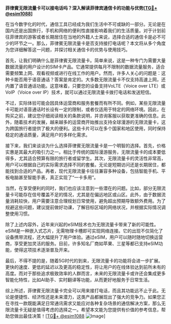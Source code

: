 **菲律賓无限流量卡可以接电话吗？深入解读菲律宾通信卡的功能与优势[[TG💪+ @esim1088](https://t.me/s/esim1088)]**

在当今数字化的时代，通信工具已经成为我们生活中不可或缺的一部分。无论是在国内还是出国旅行，手机和网络的便利性直接影响着我们的生活质量。对于计划前往菲律宾的游客或者长期居住在当地的外籍人士来说，选择合适的通信卡是必不可少的环节之一。那么，菲律賓无限流量卡是否支持接打电话呢？本文将从多个角度为您详细解答这一问题，并探讨相关通信卡的优势与使用技巧。

首先，让我们明确什么是菲律賓无限流量卡。简单来说，这是一种专门为需要大量数据流量的用户设计的SIM卡产品。它通常提供每月不限制的数据流量服务，适合需要频繁上网、观看视频或进行在线工作的用户。然而，许多人关心的问题是：这种卡能否用于语音通话？答案是肯定的。大多数无限流量卡不仅支持高速上网，还内置了语音通话功能。这意味着，只要您的设备支持VoLTE（Voice over LTE）或VoIP（Voice over IP）技术，就可以通过无限流量卡拨打电话和发送短信。

不过，实际体验可能会因具体运营商和服务套餐而有所不同。例如，某些无限流量卡可能对语音通话时长设有一定的限制，或者仅适用于特定的网络环境。因此，在购买之前，建议您仔细阅读相关的条款说明，并咨询客服以获取更准确的信息。此外，随着技术的发展，越来越多的运营商开始推出支持全球漫游的无限流量卡，这为跨国旅行者提供了极大的便利。这些卡片可以在多个国家和地区使用，同时保持稳定的通话质量，满足用户的多样化需求。

接下来，我们来谈谈为什么选择菲律賓无限流量卡是一个明智的选择。首先，价格实惠是其最大的吸引力之一。相比于传统的国际漫游服务，无限流量卡的成本要低得多，尤其适合预算有限的旅行者或留学生。其次，无限流量卡的灵活性非常高，用户可以根据自己的实际需求选择不同的套餐。无论是短期访问还是长期居住，都能找到合适的产品。再者，现代无限流量卡往往兼容多种设备，包括智能手机、平板电脑甚至智能手表，真正实现了“一卡多用”。

当然，在享受便利的同时，我们也应该注意到一些潜在的问题。比如，部分无限流量卡可能存在信号覆盖不足的情况，尤其是在偏远地区或山区。此外，由于数据流量消耗较快，用户需要注意合理规划日常使用，避免超出预期导致额外费用。为了规避这些问题，建议提前做好功课，了解目标区域的网络状况，并根据实际情况调整使用习惯。

除了上述内容外，近年来兴起的eSIM技术也为无限流量卡带来了新的可能性。eSIM是一种嵌入式芯片，无需物理卡槽即可实现网络连接。它的出现不仅简化了设备携带流程，还大幅提升了用户体验。通过eSIM，用户可以随时随地切换运营商，享受更加灵活的服务。目前，许多知名厂商如苹果、三星等都已支持eSIM功能，使得这项技术逐渐普及开来。

最后，不得不提的是，随着5G时代的到来，无限流量卡的功能将会进一步扩展。更快的速度、更低的延迟以及更高的稳定性，将让用户的在线体验达到前所未有的高度。而对于那些追求极致效率的人群而言，未来的无限流量卡或许还会集成更多智能化特性，比如AI助手、实时翻译等功能，从而更好地服务于日常生活。

综上所述，菲律賓无限流量卡完全可以用来接打电话，而且其功能远不止于此。无论是便捷性、经济性还是未来潜力，这类产品都展现出了强大的竞争力。如果您正在寻找一款既能满足日常通讯需求又能应对各种复杂场景的通信解决方案，那么无限流量卡无疑是值得考虑的选择之一。希望本文能为您提供有价值的参考信息，帮助您做出最佳决策！[[TG💪+ @esim1088](https://t.me/s/esim1088) ![Image](https://i.postimg.cc/4NQfJmqS/Snipaste-2025-05-13-00-14-12.png)]